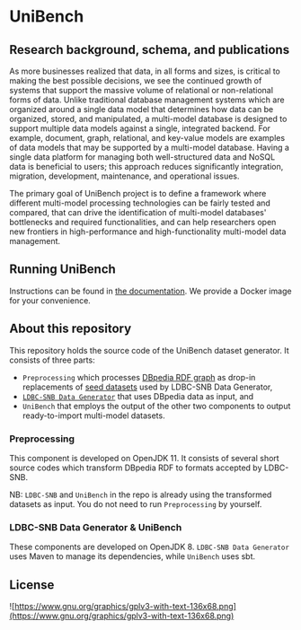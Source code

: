 

# UniBench

## Research background, schema, and publications

As more businesses realized that data, in all forms and sizes, is critical to making the best possible decisions, we see the continued growth of systems that support the massive volume of relational or non-relational forms of data. Unlike traditional database management systems which are organized around a single data model that determines how data can be organized, stored, and manipulated, a multi-model database is designed to support multiple data models against a single, integrated backend. For example, document, graph, relational, and key-value models are examples of data models that may be supported by a multi-model database. Having a single data platform for managing both well-structured data and NoSQL data is beneficial to users; this approach reduces significantly integration, migration, development, maintenance, and operational issues.  

The primary goal of UniBench project is to define a framework where different multi-model processing technologies can be fairly tested and compared, that can drive the identification of multi-model databases' bottlenecks and required functionalities, and can help researchers open new frontiers in high-performance and high-functionality  multi-model data management.


## Running UniBench

Instructions can be found in [the documentation](https://jiahenglu.github.io/UniBench2/). We provide a Docker image for your convenience.

## About this repository

This repository holds the source code of the UniBench dataset generator. It consists of three parts:

* `Preprocessing` which processes [DBpedia RDF graph](https://wiki.dbpedia.org/downloads-2016-10) as drop-in replacements of [seed datasets](https://github.com/jiahenglu/UniBench2/tree/master/ldbc_snb_datagen/src/main/resources/dictionaries) used by LDBC-SNB Data Generator,
* [`LDBC-SNB Data Generator`](https://github.com/ldbc/ldbc_snb_datagen) that uses DBpedia data as input, and
* `UniBench` that employs the output of the other two components to output ready-to-import multi-model datasets.

### Preprocessing

This component is developed on OpenJDK 11. It consists of several short source codes which transform DBpedia RDF to formats accepted by LDBC-SNB.

NB: `LDBC-SNB` and `UniBench` in the repo is already using the transformed datasets as input. You do not need to run `Preprocessing` by yourself.

### LDBC-SNB Data Generator & UniBench

These components are developed on OpenJDK 8. `LDBC-SNB Data Generator` uses Maven to manage its dependencies, while `UniBench` uses sbt.

## License

![https://www.gnu.org/graphics/gplv3-with-text-136x68.png](https://www.gnu.org/graphics/gplv3-with-text-136x68.png)
